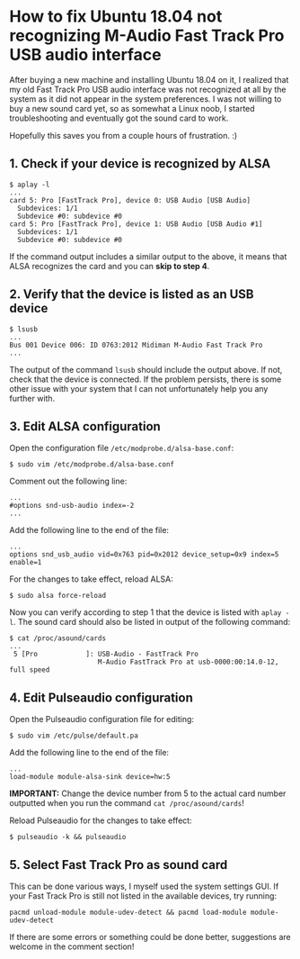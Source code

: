 # How to fix Ubuntu 18.04 not recognizing M-Audio Fast Track Pro USB audio interface
After buying a new machine and installing Ubuntu 18.04 on it, I realized that my old Fast Track Pro USB audio interface was not recognized at all by the system as it did not appear in the system preferences. I was not willing to buy a new sound card yet, so as somewhat a Linux noob, I started troubleshooting and eventually got the sound card to work.

Hopefully this saves you from a couple hours of frustration. :)

## 1. Check if your device is recognized by ALSA
```
$ aplay -l
...
card 5: Pro [FastTrack Pro], device 0: USB Audio [USB Audio]
  Subdevices: 1/1
  Subdevice #0: subdevice #0
card 5: Pro [FastTrack Pro], device 1: USB Audio [USB Audio #1]
  Subdevices: 1/1
  Subdevice #0: subdevice #0
```
If the command output includes a similar output to the above, it means that ALSA recognizes the card and you can **skip to step 4**.

## 2. Verify that the device is listed as an USB device
```
$ lsusb
...
Bus 001 Device 006: ID 0763:2012 Midiman M-Audio Fast Track Pro
...
```
The output of the command `lsusb` should include the output above. If not, check that the device is connected. If the problem persists, there is some other issue with your system that I can not unfortunately help you any further with.

## 3. Edit ALSA configuration
Open the configuration file `/etc/modprobe.d/alsa-base.conf`:
```
$ sudo vim /etc/modprobe.d/alsa-base.conf
```

Comment out the following line:
```
...
#options snd-usb-audio index=-2
...
```

Add the following line to the end of the file:
```
...
options snd_usb_audio vid=0x763 pid=0x2012 device_setup=0x9 index=5 enable=1
```

For the changes to take effect, reload ALSA:
```
$ sudo alsa force-reload
```
Now you can verify according to step 1 that the device is listed with `aplay -l`.
The sound card should also be listed in output of the following command:
```
$ cat /proc/asound/cards
...
 5 [Pro            ]: USB-Audio - FastTrack Pro
                      M-Audio FastTrack Pro at usb-0000:00:14.0-12, full speed
```

## 4. Edit Pulseaudio configuration
Open the Pulseaudio configuration file for editing:
```
$ sudo vim /etc/pulse/default.pa
```

Add the following line to the end of the file:
```
...
load-module module-alsa-sink device=hw:5
```
**IMPORTANT:** Change the device number from 5 to the actual card number outputted when you run the command `cat /proc/asound/cards`!

Reload Pulseaudio for the changes to take effect:
```
$ pulseaudio -k && pulseaudio
```

## 5. Select Fast Track Pro as sound card
This can be done various ways, I myself used the system settings GUI. If your Fast Track Pro is still not listed in the available devices, try running:
```
pacmd unload-module module-udev-detect && pacmd load-module module-udev-detect
```
If there are some errors or something could be done better, suggestions are welcome in the comment section!
